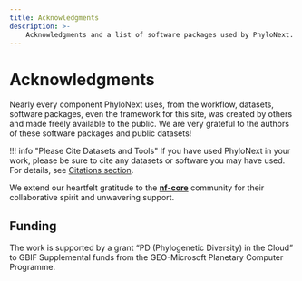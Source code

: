 ```yaml
---
title: Acknowledgments
description: >- 
    Acknowledgments and a list of software packages used by PhyloNext.
---
```


# Acknowledgments

Nearly every component PhyloNext uses, from the workflow, datasets, software packages, even the framework for this site, was created by others and made freely available to the public. We are very grateful to the authors of these software packages and public datasets!

!!! info "Please Cite Datasets and Tools"
    If you have used PhyloNext in your work, please be sure to cite any datasets
    or software you may have used. For details, see [Citations section](citations.md).


We extend our heartfelt gratitude to the [**nf-core**](https://nf-co.re/) community for their collaborative spirit and unwavering support.


## Funding

The work is supported by a grant “PD (Phylogenetic Diversity) in the Cloud” to GBIF Supplemental funds from the GEO-Microsoft Planetary Computer Programme.
